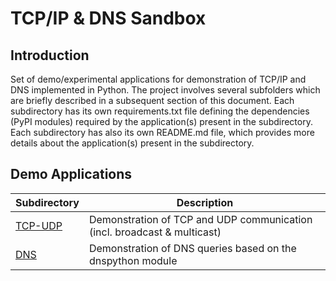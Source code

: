 # TCP/IP & DNS Sandbox

## Introduction
Set of demo/experimental applications for demonstration of TCP/IP and DNS implemented in Python. The project involves several subfolders which are briefly described in a subsequent section of this document. Each subdirectory has its own requirements.txt file defining the dependencies (PyPI modules) required by the application(s) present in the subdirectory. Each subdirectory has also its own README.md file, which provides more details about the application(s) present in the subdirectory.

## Demo Applications
| Subdirectory         | Description                                                              |
| -------------------- | ------------------------------------------------------------------------ |
| [TCP-UDP](./TCP-UDP) | Demonstration of TCP and UDP communication (incl. broadcast & multicast) |
| [DNS](./DNS)         | Demonstration of DNS queries based on the dnspython module               |
